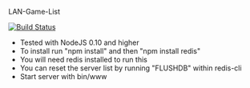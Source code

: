 LAN-Game-List

[![Build Status](https://travis-ci.org/michaelrausch/LAN-Manager.svg?branch=master)](https://travis-ci.org/michaelrausch/LAN-Manager)

- Tested with NodeJS 0.10 and higher
- To install run "npm install" and then "npm install redis"
- You will need redis installed to run this
- You can reset the server list by running "FLUSHDB" within redis-cli
- Start server with bin/www
